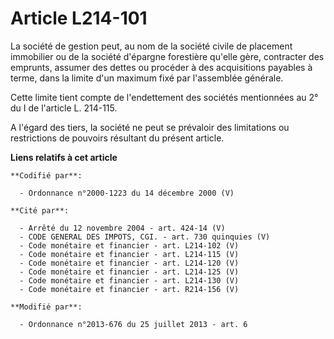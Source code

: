 # Article L214-101

La société de gestion peut, au nom de la société civile de placement immobilier ou de la société d'épargne forestière qu'elle
gère, contracter des emprunts, assumer des dettes ou procéder à des acquisitions payables à terme, dans la limite d'un
maximum fixé par l'assemblée générale. 

Cette limite tient compte de l'endettement des sociétés mentionnées au 2° du I de l'article L. 214-115. 

A l'égard des tiers, la société ne peut se prévaloir des limitations ou restrictions de pouvoirs résultant du présent
article.

**Liens relatifs à cet article**

	**Codifié par**:

	  - Ordonnance n°2000-1223 du 14 décembre 2000 (V)

	**Cité par**:

	  - Arrêté du 12 novembre 2004 - art. 424-14 (V)
	  - CODE GENERAL DES IMPOTS, CGI. - art. 730 quinquies (V)
	  - Code monétaire et financier - art. L214-102 (V)
	  - Code monétaire et financier - art. L214-115 (V)
	  - Code monétaire et financier - art. L214-120 (V)
	  - Code monétaire et financier - art. L214-125 (V)
	  - Code monétaire et financier - art. L214-130 (V)
	  - Code monétaire et financier - art. R214-156 (V)

	**Modifié par**:

	  - Ordonnance n°2013-676 du 25 juillet 2013 - art. 6
